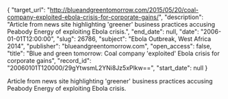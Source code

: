 {
  "target_url": "http://blueandgreentomorrow.com/2015/05/20/coal-company-exploited-ebola-crisis-for-corporate-gains/", 
  "description": "Article from news site highlighting 'greener' business practices accusing Peabody Energy of exploiting Ebola crisis.", 
  "end_date": null, 
  "date": "2006-01-01T12:00:00", 
  "slug": 26786, 
  "subject": "Ebola Outbreak, West Africa 2014", 
  "publisher": "blueandgreentomorrow.com", 
  "open_access": false, 
  "title": "Blue and green tomorrow: Coal company 'exploited' Ebola crisis for corporate gains", 
  "record_id": "20060101T120000/29gYtwsmL2YNi8Jz5xPlkw==", 
  "start_date": null
}

Article from news site highlighting 'greener' business practices accusing Peabody Energy of exploiting Ebola crisis.